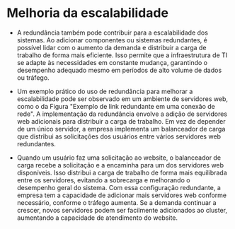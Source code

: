 # Melhoria da escalabilidade

* A redundância também pode contribuir para a escalabilidade dos sistemas. Ao adicionar componentes ou sistemas redundantes, é possível lidar com o aumento da demanda e distribuir a carga de trabalho de forma mais eficiente. Isso permite que a infraestrutura de TI se adapte às necessidades em constante mudança, garantindo o desempenho adequado mesmo em períodos de alto volume de dados ou tráfego.

* Um exemplo prático do uso de redundância para melhorar a escalabilidade pode ser observado em um ambiente de servidores web, como o da Figura "Exemplo de link redundante em uma conexão de rede". A implementação da redundância envolve a adição de servidores web adicionais para distribuir a carga de trabalho. Em vez de depender de um único servidor, a empresa implementa um balanceador de carga que distribui as solicitações dos usuários entre vários servidores web redundantes.

* Quando um usuário faz uma solicitação ao website, o balanceador de carga recebe a solicitação e a encaminha para um dos servidores web disponíveis. Isso distribui a carga de trabalho de forma mais equilibrada entre os servidores, evitando a sobrecarga e melhorando o desempenho geral do sistema. Com essa configuração redundante, a empresa tem a capacidade de adicionar mais servidores web conforme necessário, conforme o tráfego aumenta. Se a demanda continuar a crescer, novos servidores podem ser facilmente adicionados ao cluster, aumentando a capacidade de atendimento do website.